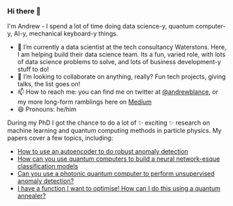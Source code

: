 ### Hi there 👋

I'm Andrew - I spend a lot of time doing data science-y, quantum computer-y, AI-y, mechanical keyboard-y things.

- 🔭 I’m currently a data scientist at the tech consultancy Waterstons. Here, I am helping build their data science team. Its a fun, varied role, with lots of data science problems to solve, and lots of business development-y stuff to do!
- 👯 I’m looking to collaborate on anything, really? Fun tech projects, giving talks, the list goes on!
- 📫 How to reach me: you can find me on twitter at [@andrewblance](https://twitter.com/andrewblance), or my more long-form ramblings here on [Medium](https://medium.com/@andrewblance) 
- 😄 Pronouns: he/him

During my PhD I got the chance to do a lot of ✨ exciting ✨ research on machine learning and quantum computing methods in particle physics. My papers cover a few topics, including:

- [How to use an autoencoder to do robust anomaly detection](https://arxiv.org/abs/1905.10384)
- [How can you use quantum computers to build a neural network-esque classification models](https://arxiv.org/abs/2010.07335)
- [Can you use a photonic quantum computer to perform unsupervised anomaly detection?](https://arxiv.org/abs/2103.03897)
- [I have a function I want to optimise! How can I do this using a quantum annealer?](https://arxiv.org/abs/2105.13945)

<!--
**andrewblance/andrewblance** is a ✨ _special_ ✨ repository because its `README.md` (this file) appears on your GitHub profile.

Here are some ideas to get you started:

- 🔭 I’m currently working on ...
- 🌱 I’m currently learning ...
- 👯 I’m looking to collaborate on ...
- 🤔 I’m looking for help with ...
- 💬 Ask me about ...
- 📫 How to reach me: ...
- 😄 Pronouns: ...
- ⚡ Fun fact: ...
-->
